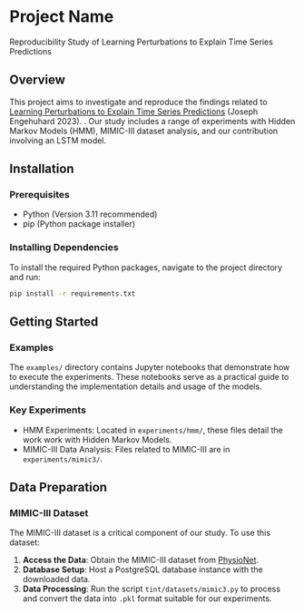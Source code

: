 # Project Name
Reproducibility Study of Learning Perturbations to Explain Time Series Predictions

## Overview
This project aims to investigate and reproduce the findings related to [Learning Perturbations to Explain Time Series Predictions](https://doi.org/10.48550/arXiv.2305.18840) (Joseph Engehuhard 2023). . Our study includes a range of experiments with Hidden Markov Models (HMM), MIMIC-III dataset analysis, and our contribution involving an LSTM model.

## Installation

### Prerequisites
- Python (Version 3.11 recommended)
- pip (Python package installer)

### Installing Dependencies
To install the required Python packages, navigate to the project directory and run:

```bash
pip install -r requirements.txt
```

## Getting Started

### Examples
The `examples/` directory contains Jupyter notebooks that demonstrate how to execute the experiments. These notebooks serve as a practical guide to understanding the implementation details and usage of the models.

### Key Experiments
- HMM Experiments: Located in `experiments/hmm/`, these files detail the work work with Hidden Markov Models.
- MIMIC-III Data Analysis: Files related to MIMIC-III are in `experiments/mimic3/`.


## Data Preparation

### MIMIC-III Dataset
The MIMIC-III dataset is a critical component of our study. To use this dataset:

1. **Access the Data**: Obtain the MIMIC-III dataset from [PhysioNet](https://physionet.org/content/mimiciii/1.4/).
2. **Database Setup**: Host a PostgreSQL database instance with the downloaded data.
3. **Data Processing**: Run the script `tint/datasets/mimic3.py` to process and convert the data into `.pkl` format suitable for our experiments.
